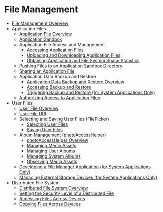 # File Management

- [File Management Overview](core-file-kit-intro.md)
- Application Files
  - [Application File Overview](app-file-overview.md)
  - [Application Sandbox](app-sandbox-directory.md)
  - Application File Access and Management
    - [Accessing Application Files](app-file-access.md)
    - [Uploading and Downloading Application Files](app-file-upload-download.md)
    - [Obtaining Application and File System Space Statistics](app-fs-space-statistics.md)
  - [Pushing Files to an Application Sandbox Directory](send-file-to-app-sandbox.md)
  - [Sharing an Application File](share-app-file.md)
  - Application Data Backup and Restore
    - [Application Data Backup and Restore Overview](app-file-backup-overview.md)
    - [Accessing Backup and Restore](app-file-backup-extension.md)
    - [Triggering Backup and Restore (for System Applications Only)](app-file-backup.md)
  - [Authorizing Access to Application Files](app-file-authorization.md)
- User Files
  - [User File Overview](user-file-overview.md)
  - [User File URI](user-file-uri-intro.md)
  - Selecting and Saving User Files (FilePicker)
    - [Selecting User Files](select-user-file.md)
    - [Saving User Files](save-user-file.md)
  - Album Management (photoAccessHelper)
    - [photoAccessHelper Overview](photoAccessHelper-overview.md)
    - [Managing Media Assets](photoAccessHelper-resource-guidelines.md)
    - [Managing User Albums](photoAccessHelper-userAlbum-guidelines.md)
    - [Managing System Albums](photoAccessHelper-systemAlbum-guidelines.md)
    - [Observing Media Assets](photoAccessHelper-notify-guidelines.md)
  - [Developing a File Manager Application (for System Applications Only)](dev-user-file-manager.md)
  - [Managing External Storage Devices (for System Applications Only)](manage-external-storage.md)
- Distributed File System
  - [Distributed File System Overview](distributed-fs-overview.md)
  - [Setting the Security Level of a Distributed File](set-security-label.md)
  - [Accessing Files Across Devices](file-access-across-devices.md)
  - [Copying Files Across Devices](file-copy-across-devices.md)
